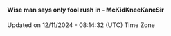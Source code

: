 #### Wise man says only fool rush in - McKidKneeKaneSir
Updated on 12/11/2024 - 08:14:32 (UTC) Time Zone
